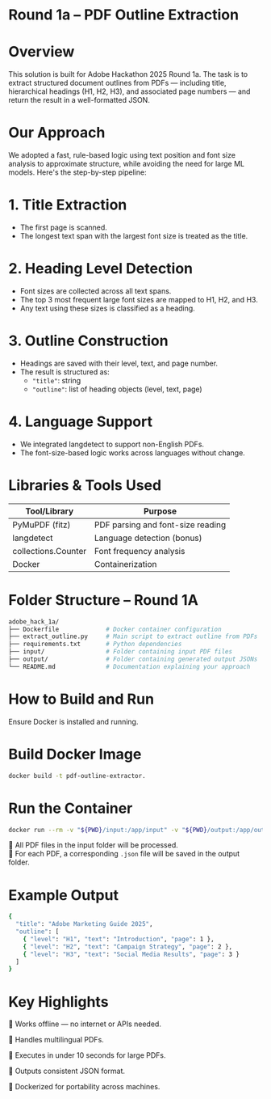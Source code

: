 # Round 1a – PDF Outline Extraction

# Overview
This solution is built for Adobe Hackathon 2025 Round 1a. The task is to extract structured document outlines from PDFs — including title, hierarchical headings (H1, H2, H3), and associated page numbers — and return the result in a well-formatted JSON.

# Our Approach
We adopted a fast, rule-based logic using text position and font size analysis to approximate structure, while avoiding the need for large ML models. Here's the step-by-step pipeline:

# 1. Title Extraction
   - The first page is scanned.
   - The longest text span with the largest font size is treated as the title.

# 2. Heading Level Detection
   - Font sizes are collected across all text spans.
   - The top 3 most frequent large font sizes are mapped to H1, H2, and H3.
   - Any text using these sizes is classified as a heading.

# 3. Outline Construction
   - Headings are saved with their level, text, and page number.
   - The result is structured as:
     - `"title"`: string
     - `"outline"`: list of heading objects (level, text, page)

# 4. Language Support
   - We integrated langdetect to support non-English PDFs.
   - The font-size-based logic works across languages without change.

# Libraries & Tools Used

| Tool/Library      | Purpose                           |
|------------------|------------------------------------|
| PyMuPDF (fitz)    | PDF parsing and font-size reading |
| langdetect        | Language detection (bonus)        |
| collections.Counter | Font frequency analysis         |
| Docker            | Containerization                  |

# Folder Structure – Round 1A

```bash
adobe_hack_1a/
├── Dockerfile             # Docker container configuration
├── extract_outline.py     # Main script to extract outline from PDFs
├── requirements.txt       # Python dependencies
├── input/                 # Folder containing input PDF files
├── output/                # Folder containing generated output JSONs
└── README.md              # Documentation explaining your approach
```

# How to Build and Run
Ensure Docker is installed and running.

# Build Docker Image
```bash
docker build -t pdf-outline-extractor.
```

# Run the Container
```bash
docker run --rm -v "${PWD}/input:/app/input" -v "${PWD}/output:/app/output" --network none pdf-outline-extractor
```
🔹 All PDF files in the input folder will be processed.  
🔹 For each PDF, a corresponding `.json` file will be saved in the output folder.

# Example Output
```bash
{
  "title": "Adobe Marketing Guide 2025",
  "outline": [
    { "level": "H1", "text": "Introduction", "page": 1 },
    { "level": "H2", "text": "Campaign Strategy", "page": 2 },
    { "level": "H3", "text": "Social Media Results", "page": 3 }
  ]
}
```

# Key Highlights
🔹 Works offline — no internet or APIs needed.

🔹 Handles multilingual PDFs.

🔹 Executes in under 10 seconds for large PDFs.

🔹 Outputs consistent JSON format.

🔹 Dockerized for portability across machines.


